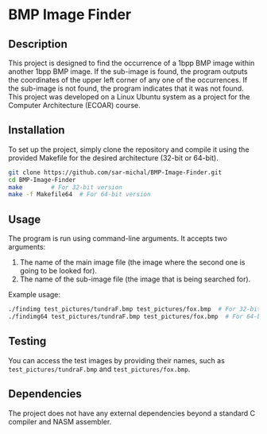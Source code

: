 # BMP Image Finder

## Description

This project is designed to find the occurrence of a 1bpp BMP image within another 1bpp BMP image. If the sub-image is found, the program outputs the coordinates of the upper left corner of any one of the occurrences. If the sub-image is not found, the program indicates that it was not found. This project was developed on a Linux Ubuntu system as a project for the Computer Architecture (ECOAR) course.

## Installation

To set up the project, simply clone the repository and compile it using the provided Makefile for the desired architecture (32-bit or 64-bit).

```sh
git clone https://github.com/sar-michal/BMP-Image-Finder.git
cd BMP-Image-Finder
make        # For 32-bit version
make -f Makefile64  # For 64-bit version
```

## Usage

The program is run using command-line arguments. It accepts two arguments:
1. The name of the main image file (the image where the second one is going to be looked for).
2. The name of the sub-image file (the image that is being searched for).

Example usage:

```sh
./findimg test_pictures/tundraF.bmp test_pictures/fox.bmp  # For 32-bit version
./findimg64 test_pictures/tundraF.bmp test_pictures/fox.bmp  # For 64-bit version
```

## Testing

You can access the test images by providing their names, such as `test_pictures/tundraF.bmp` and `test_pictures/fox.bmp`.

## Dependencies

The project does not have any external dependencies beyond a standard C compiler and NASM assembler.